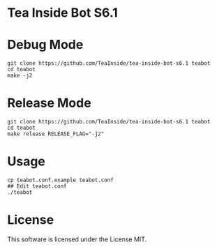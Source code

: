 
# Tea Inside Bot S6.1

# Debug Mode
```
git clone https://github.com/TeaInside/tea-inside-bot-s6.1 teabot
cd teabot
make -j2
```

# Release Mode
```
git clone https://github.com/TeaInside/tea-inside-bot-s6.1 teabot
cd teabot
make release RELEASE_FLAG="-j2"
```

# Usage
```
cp teabot.conf.example teabot.conf
## Edit teabot.conf
./teabot
```

# License
This software is licensed under the License MIT.

